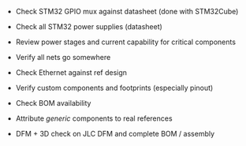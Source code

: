 * Check STM32 GPIO mux against datasheet (done with STM32Cube)
* Check all STM32 power supplies (datasheet)
* Review power stages and current capability for critical components
* Verify all nets go somewhere
* Check Ethernet against ref design

* Verify custom components and footprints (especially pinout)

* Check BOM availability
* Attribute _generic_ components to real references
* DFM + 3D check on JLC DFM and complete BOM / assembly

